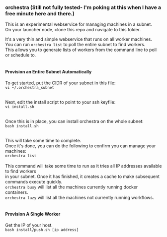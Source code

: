 ### orchestra  (Still not fully tested- I'm poking at this when I have a free minute here and there.)

This is an experimental webservice for managing machines in a subnet.<br>
On your launcher node, clone this repo and navigate to this folder.<br>

It's a very thin and simple webservice that runs on all worker machines.<br>
You can run ```orchestra list``` to poll the entire subnet to find workers.<br>
This allows you to generate lists of workers from the command line to poll or schedule to.<br><br>

#### Provision an Entire Subnet Automatically

To get started, put the CIDR of your subnet in this file:<br>
```vi ~/.orchestra_subnet```<br><br>

Next, edit the install script to point to your ssh keyfile:<br>
```vi install.sh```<br><br>

Once this is in place, you can install orchestra on the whole subnet:<br>
```bash install.sh```<br><br>

This will take some time to complete.<br>
Once it's done, you can do the following to confirm you can manage your machines:<br>
```orchestra list```<br><br>
This command will take some time to run as it tries all IP addresses available to find workers<br>
in your subnet.  Once it has finished, it creates a cache to make subsequent commands execute quickly.<br>
```orchestra busy``` will list all the machines currently running docker containers.<br>
```orchestra lazy``` will list all the machines not currently running workflows.<br><br>


#### Provision A Single Worker
Get the IP of your host.<br>
```bash install/push.sh [ip address]```<br><br>
